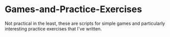 # Games-and-Practice-Exercises
Not practical in the least, these are scripts for simple games and particularly interesting practice exercises that I've written.
